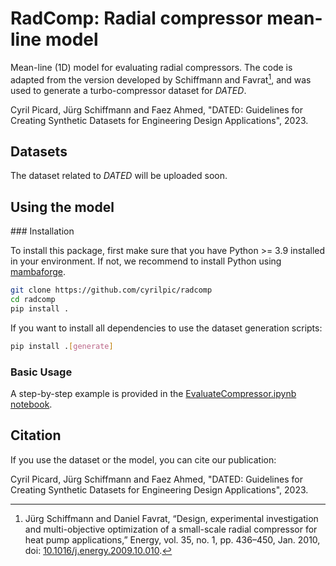 # RadComp: Radial compressor mean-line model

Mean-line (1D) model for evaluating radial compressors. The code is adapted
from the version developed by Schiffmann and Favrat[^1], and was used to generate
a turbo-compressor dataset for *DATED*.

Cyril Picard, Jürg Schiffmann and Faez Ahmed, "DATED: Guidelines for Creating Synthetic
Datasets for Engineering Design Applications", 2023.

[^1]: Jürg Schiffmann and Daniel Favrat, “Design, experimental investigation and multi-objective optimization of a small-scale radial compressor for heat pump applications,” Energy, vol. 35, no. 1, pp. 436–450, Jan. 2010, doi: [10.1016/j.energy.2009.10.010](https://doi.org/10.1016/j.energy.2009.10.010).


## Datasets

The dataset related to *DATED* will be uploaded soon.

## Using the model

### Installation

To install this package, first make sure that you have Python >= 3.9 installed in your environment. If not, we
recommend to install Python using [mambaforge](https://github.com/conda-forge/miniforge#mambaforge).

```bash
git clone https://github.com/cyrilpic/radcomp
cd radcomp
pip install .
```

If you want to install all dependencies to use the dataset generation scripts:

```bash
pip install .[generate]
```

### Basic Usage

A step-by-step example is provided in the [EvaluateCompressor.ipynb notebook](notebooks/EvaluateCompressor.ipynb).


## Citation

If you use the dataset or the model, you can cite our publication:

Cyril Picard, Jürg Schiffmann and Faez Ahmed, "DATED: Guidelines for Creating Synthetic
Datasets for Engineering Design Applications", 2023.
